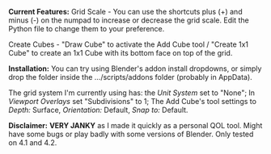 **Current Features:**
Grid Scale - You can use the shortcuts plus (+) and minus (-) on the numpad to increase or decrease the grid scale. Edit the Python file to change them to your preference.

Create Cubes - "Draw Cube" to activate the Add Cube tool / "Create 1x1 Cube" to create an 1x1 Cube with its bottom face on top of the grid.

**Installation:**
You can try using Blender's addon install dropdowns, or simply drop the folder inside the .../scripts/addons folder (probably in AppData).

The grid system I'm currently using has: the *Unit System* set to "None"; In *Viewport Overlays* set "Subdivisions" to 1; The Add Cube's tool settings to *Depth:* Surface, *Orientation:* Default, *Snap to:* Default.

**Disclaimer:**
**VERY JANKY** as I made it quickly as a personal QOL tool. Might have some bugs or play badly with some versions of Blender. Only tested on 4.1 and 4.2.
